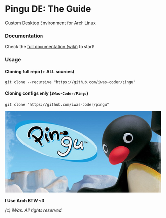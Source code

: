# Pingu DE: The Guide

Custom Desktop Environment for Arch Linux

### Documentation
Check the [full documentation (wiki)](https://github.com/iWas-Coder/Pingu/wiki) to start!

### Usage
#### Cloning full repo (+ ALL sources)
```console
git clone --recursive "https://github.com/iwas-coder/pingu"
```
#### Cloning configs only (`iWas-Coder/Pingu`)
```console
git clone "https://github.com/iwas-coder/pingu"
```

![Pingu Title](https://raw.githubusercontent.com/iWas-Coder/Pingu/main/assets/img/pingu-title.jpg)

**I Use Arch BTW <3**

_(c) iWas. All rights reserved._
